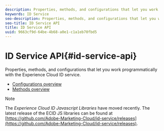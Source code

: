 ```yaml
---
description: Properties, methods, and configurations that let you work programmatically with the Experience Cloud ID service.
keywords: ID Service
seo-description: Properties, methods, and configurations that let you work programmatically with the Experience Cloud ID service.
seo-title: ID Service API
title: ID Service API
uuid: 9663cf9d-64be-4b68-a0e1-c1a1eb70fbd5
---
```


# ID Service API{#id-service-api}

Properties, methods, and configurations that let you work programmatically with the Experience Cloud ID service.

* [Configurations overview](mcvid-function-vars/mcvid-function-vars.md)
* [Methods overview](mcvid-get-set/mcvid-get-set.md)

>[!NOTE]
>
>The *Experience Cloud ID Javascript Libraries* have moved recently. The latest release of the ECID JS libraries can be found at [https://github.com/Adobe-Marketing-Cloud/id-service/releases](https://github.com/Adobe-Marketing-Cloud/id-service/releases).

